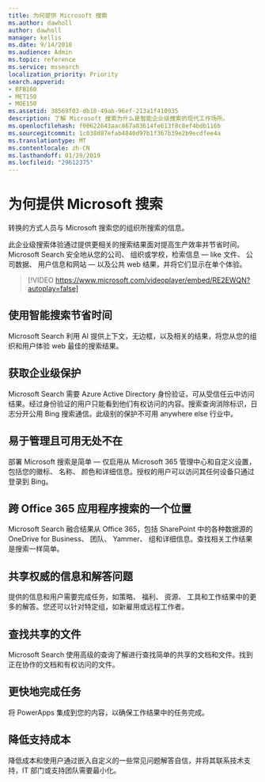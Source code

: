 ```yaml
---
title: 为何提供 Microsoft 搜索
ms.author: dawholl
author: dawholl
manager: kellis
ms.date: 9/14/2018
ms.audience: Admin
ms.topic: reference
ms.service: mssearch
localization_priority: Priority
search.appverid:
- BFB160
- MET150
- MOE150
ms.assetid: 38569f03-db18-49ab-96ef-213a1f410935
description: 了解 Microsoft 搜索为什么是智能企业级搜索的现代工作场所。
ms.openlocfilehash: f00622643aac867a83614fe613f8c8ef4bdb116b
ms.sourcegitcommit: 1c038d87efab4840d97b1f367b39e2b9ecdfee4a
ms.translationtype: MT
ms.contentlocale: zh-CN
ms.lasthandoff: 01/29/2019
ms.locfileid: "29612375"
---
```

# <a name="why-microsoft-search"></a>为何提供 Microsoft 搜索

转换的方式人员与 Microsoft 搜索您的组织所搜索的信息。 
  
此企业级搜索体验通过提供更相关的搜索结果面对提高生产效率并节省时间。Microsoft Search 安全地从您的公司、 组织或学校，检索信息 — like 文件、 公司数据、 用户信息和网站 — 以及公共 web 结果，并将它们显示在单个体验。

> [!VIDEO https://www.microsoft.com/videoplayer/embed/RE2EWQN?autoplay=false]
  
## <a name="save-time-with-intelligent-search"></a>使用智能搜索节省时间

Microsoft Search 利用 AI 提供上下文，无边框，以及相关的结果，将您从您的组织和用户体验 web 最佳的搜索结果。
  
## <a name="get-enterprise-grade-protection"></a>获取企业级保护

Microsoft Search 需要 Azure Active Directory 身份验证，可从受信任云中访问结果。经过身份验证的用户只能看到他们有权访问的内容。搜索查询消除标识，日志分开公用 Bing 搜索通信。此级别的保护不可用 anywhere else 行业中。
  
## <a name="easy-to-administer-and-available-everywhere"></a>易于管理且可用无处不在

部署 Microsoft 搜索是简单 — 仅启用从 Microsoft 365 管理中心和自定义设置，包括您的徽标、 名称、 颜色和详细信息。授权的用户可以访问其任何设备只通过登录到 Bing。
  
## <a name="one-place-to-search-across-office-365-apps"></a>跨 Office 365 应用程序搜索的一个位置

Microsoft Search 融合结果从 Office 365，包括 SharePoint 中的各种数据源的 OneDrive for Business、 团队、 Yammer、 组和详细信息。查找相关工作结果是搜索一样简单。
  
## <a name="share-authoritative-information-and-answer-questions"></a>共享权威的信息和解答问题

提供的信息和用户需要完成任务，如策略、 福利、 资源、 工具和工作结果中的更多的解答。您还可以针对特定组，如新雇用或远程工作者。
  
## <a name="find-shared-files"></a>查找共享的文件

Microsoft Search 使用高级的查询了解进行查找简单的共享的文档和文件。找到正在协作的文档和有权访问的文件。 
  
## <a name="complete-tasks-faster"></a>更快地完成任务

将 PowerApps 集成到您的内容，以确保工作结果中的任务完成。
  
## <a name="reduce-support-costs"></a>降低支持成本

降低成本和使用户通过嵌入自定义的一些常见问题解答自信，并将其联系技术支持，IT 部门或支持团队需要最小化。
  

